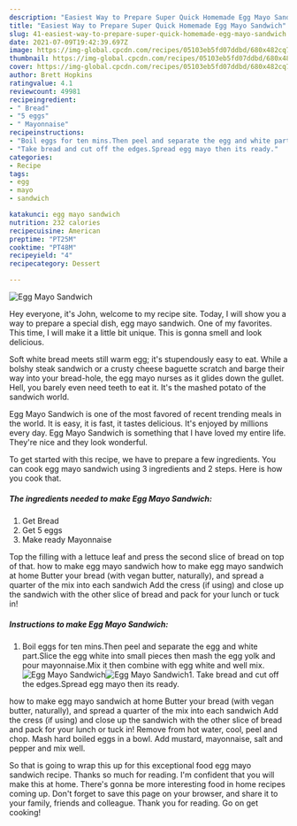 ```yaml
---
description: "Easiest Way to Prepare Super Quick Homemade Egg Mayo Sandwich"
title: "Easiest Way to Prepare Super Quick Homemade Egg Mayo Sandwich"
slug: 41-easiest-way-to-prepare-super-quick-homemade-egg-mayo-sandwich
date: 2021-07-09T19:42:39.697Z
image: https://img-global.cpcdn.com/recipes/05103eb5fd07ddbd/680x482cq70/egg-mayo-sandwich-recipe-main-photo.jpg
thumbnail: https://img-global.cpcdn.com/recipes/05103eb5fd07ddbd/680x482cq70/egg-mayo-sandwich-recipe-main-photo.jpg
cover: https://img-global.cpcdn.com/recipes/05103eb5fd07ddbd/680x482cq70/egg-mayo-sandwich-recipe-main-photo.jpg
author: Brett Hopkins
ratingvalue: 4.1
reviewcount: 49981
recipeingredient:
- " Bread"
- "5 eggs"
- " Mayonnaise"
recipeinstructions:
- "Boil eggs for ten mins.Then peel and separate the egg and white part.Slice the egg white into small pieces then mash the egg yolk and pour mayonnaise.Mix it then combine with egg white and well mix."
- "Take bread and cut off the edges.Spread egg mayo then its ready."
categories:
- Recipe
tags:
- egg
- mayo
- sandwich

katakunci: egg mayo sandwich 
nutrition: 232 calories
recipecuisine: American
preptime: "PT25M"
cooktime: "PT48M"
recipeyield: "4"
recipecategory: Dessert

---
```



![Egg Mayo Sandwich](https://img-global.cpcdn.com/recipes/05103eb5fd07ddbd/680x482cq70/egg-mayo-sandwich-recipe-main-photo.jpg)

Hey everyone, it's John, welcome to my recipe site. Today, I will show you a way to prepare a special dish, egg mayo sandwich. One of my favorites. This time, I will make it a little bit unique. This is gonna smell and look delicious.

Soft white bread meets still warm egg; it&#39;s stupendously easy to eat. While a bolshy steak sandwich or a crusty cheese baguette scratch and barge their way into your bread-hole, the egg mayo nurses as it glides down the gullet. Hell, you barely even need teeth to eat it. It&#39;s the mashed potato of the sandwich world.

Egg Mayo Sandwich is one of the most favored of recent trending meals in the world. It is easy, it is fast, it tastes delicious. It's enjoyed by millions every day. Egg Mayo Sandwich is something that I have loved my entire life. They're nice and they look wonderful.


To get started with this recipe, we have to prepare a few ingredients. You can cook egg mayo sandwich using 3 ingredients and 2 steps. Here is how you cook that.

<!--inarticleads1-->

##### The ingredients needed to make Egg Mayo Sandwich:

1. Get  Bread
1. Get 5 eggs
1. Make ready  Mayonnaise


Top the filling with a lettuce leaf and press the second slice of bread on top of that. how to make egg mayo sandwich how to make egg mayo sandwich at home Butter your bread (with vegan butter, naturally), and spread a quarter of the mix into each sandwich Add the cress (if using) and close up the sandwich with the other slice of bread and pack for your lunch or tuck in! 

<!--inarticleads2-->

##### Instructions to make Egg Mayo Sandwich:

1. Boil eggs for ten mins.Then peel and separate the egg and white part.Slice the egg white into small pieces then mash the egg yolk and pour mayonnaise.Mix it then combine with egg white and well mix.
<img src="https://img-global.cpcdn.com/steps/84dae7d8b8eff463/160x128cq70/egg-mayo-sandwich-recipe-step-1-photo.jpg" alt="Egg Mayo Sandwich"><img src="https://img-global.cpcdn.com/steps/9be49beaf1150a27/160x128cq70/egg-mayo-sandwich-recipe-step-1-photo.jpg" alt="Egg Mayo Sandwich">1. Take bread and cut off the edges.Spread egg mayo then its ready.


how to make egg mayo sandwich at home Butter your bread (with vegan butter, naturally), and spread a quarter of the mix into each sandwich Add the cress (if using) and close up the sandwich with the other slice of bread and pack for your lunch or tuck in! Remove from hot water, cool, peel and chop. Mash hard boiled eggs in a bowl. Add mustard, mayonnaise, salt and pepper and mix well. 

So that is going to wrap this up for this exceptional food egg mayo sandwich recipe. Thanks so much for reading. I'm confident that you will make this at home. There's gonna be more interesting food in home recipes coming up. Don't forget to save this page on your browser, and share it to your family, friends and colleague. Thank you for reading. Go on get cooking!
